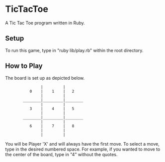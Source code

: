 TicTacToe
=========

A Tic Tac Toe program written in Ruby.

Setup
-----

To run this game, type in "ruby lib/play.rb" within the root directory.

How to Play
-----------

The board is set up as depicted below.

	    	   	  	 
                    |         |
               0    |    1    |   2	
                    |         |
            ________|_________|________
                    |         |
               3    |    4    |   5
                    |         |
            ________|_________|________
                    |         |
               6    |    7    |   8
                    |         |
                    |         |
            
You will be Player 'X' and will always have the first move. To select a move, type in the desired numbered space. For example, if you wanted to move to the center of the board, type in "4" without the quotes.